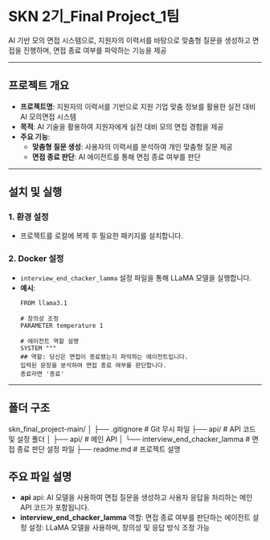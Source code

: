 # SKN 2기_Final Project_1팀

AI 기반 모의 면접 시스템으로, 지원자의 이력서를 바탕으로 맞춤형 질문을 생성하고 면접을 진행하며, 면접 종료 여부를 파악하는 기능을 제공

---

## 프로젝트 개요
- **프로젝트명**: 지원자의 이력서를 기반으로 지원 기업 맞춤 정보를 활용한 실전 대비 AI 모의면접 시스템
- **목적**: AI 기술을 활용하여 지원자에게 실전 대비 모의 면접 경험을 제공
- **주요 기능**:
  - **맞춤형 질문 생성**: 사용자의 이력서를 분석하여 개인 맞춤형 질문 제공
  - **면접 종료 판단**: AI 에이전트를 통해 면접 종료 여부를 판단
---
## 설치 및 실행

### 1. 환경 설정
- 프로젝트를 로컬에 복제 후 필요한 패키지를 설치합니다.

### 2. Docker 설정
- `interview_end_chacker_lamma` 설정 파일을 통해 LLaMA 모델을 실행합니다.
- **예시**:
  ```plaintext
  FROM llama3.1

  # 창의성 조정
  PARAMETER temperature 1

  # 에이전트 역할 설명
  SYSTEM """
  ## 역할: 당신은 면접이 종료됐는지 파악하는 에이전트입니다.
  입력된 문장을 분석하여 면접 종료 여부를 판단합니다.
  종료라면 '종료'
---
## 폴더 구조
skn_final_project-main/
│
├── .gitignore                   # Git 무시 파일
├── api/                         # API 코드 및 설정 폴더
│   ├── api/                     # 메인 API
│   └── interview_end_chacker_lamma  # 면접 종료 판단 설정 파일
├── readme.md                    # 프로젝트 설명

## 주요 파일 설명
- **api**
api: AI 모델을 사용하여 면접 질문을 생성하고 사용자 응답을 처리하는 메인 API 코드가 포함됩니다.
- **interview_end_chacker_lamma**
역할: 면접 종료 여부를 판단하는 에이전트 설정
설정: LLaMA 모델을 사용하며, 창의성 및 응답 방식 조정 가능

